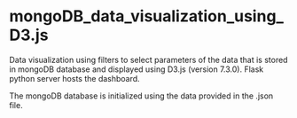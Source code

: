 # mongoDB_data_visualization_using_D3.js
Data visualization using filters to select parameters of the data that is stored in mongoDB database and displayed using D3.js (version 7.3.0). Flask python server hosts the dashboard.

The mongoDB database is initialized using the data provided in the .json file.
